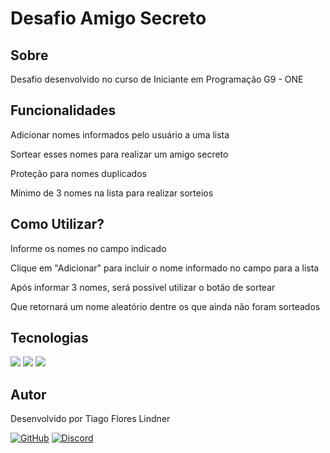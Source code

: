 <h1> Desafio Amigo Secreto </h1>

<h2> Sobre </h2>
<p> Desafio desenvolvido no curso de Iniciante em Programação G9 - ONE  </p>

<h2> Funcionalidades</h2>
<p> Adicionar nomes informados pelo usuário a uma lista </p>
<p> Sortear esses nomes para realizar um amigo secreto </p>
<p> Proteção para nomes duplicados </p>
<p> Mínimo de 3 nomes na lista para realizar sorteios </p>

<h2> Como Utilizar? </h2>
<p> Informe os nomes no campo indicado </p>
<p> Clique em "Adicionar" para incluir o nome informado no campo para a lista </p>
<p> Após informar 3 nomes, será possível utilizar o botão de sortear </p> 
<p> Que retornará um nome aleatório dentre os que ainda não foram sorteados </p>

<h2> Tecnologias </h2>
<div>
  <img src="https://img.shields.io/badge/HTML-239120?style=for-the-badge&logo=html5&logoColor=white">
  <img src="https://img.shields.io/badge/CSS-239120?&style=for-the-badge&logo=css3&logoColor=white">
  <img src="https://img.shields.io/badge/JavaScript-F7DF1E?style=for-the-badge&logo=javascript&logoColor=black">
</div>

<h2> Autor </h2>
<p> Desenvolvido por Tiago Flores Lindner </p>

[![GitHub](https://img.shields.io/badge/GitHub-181717?style=for-the-badge&logo=github&logoColor=white)]([https://github.com/Tiago-Lindner]) 
[![Discord](https://img.shields.io/badge/LinkedIn-0077B5?style=for-the-badge&logo=linkedin&logoColor=white)](https://www.linkedin.com/in/tiago-flores-lindner)


